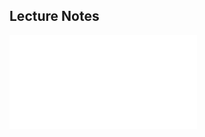 ## Lecture Notes

<object data="GE2023Lecture1.pdf" type="application/pdf" width="110%" height="1500">
    <embed src="GE2023Lecture1.pdf" type="application/pdf" />
</object>